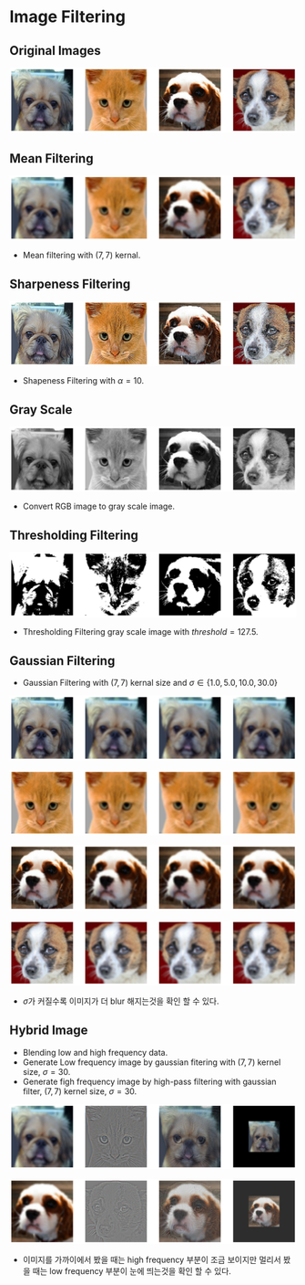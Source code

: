 # Image Filtering

## Original Images
![Original](https://github.com/wonhyung64/CVspecial/blob/main/image_filtering/src/ex/results/original.png "Original imgs")

## Mean Filtering
![Mean Filtering](https://github.com/wonhyung64/CVspecial/blob/main/image_filtering/src/ex/results/mean_filter.png "mean filterd imgs")
- Mean filtering with $(7, 7)$ kernal.
## Sharpeness Filtering
![Sharpeness Filtering](https://github.com/wonhyung64/CVspecial/blob/main/image_filtering/src/ex/results/sharpness_filter.png "shaprned imgs")
- Shapeness Filtering with $\alpha = 10$.

## Gray Scale 
![Gray Scaling](https://github.com/wonhyung64/CVspecial/blob/main/image_filtering/src/ex/results/gray_filter.png "gray scale imgs")
- Convert RGB image to gray scale image.

## Thresholding Filtering
![Thresholding Filtering](https://github.com/wonhyung64/CVspecial/blob/main/image_filtering/src/ex/results/thresholding_filter.png "thresholding filterd imgs")
- Thresholding Filtering gray scale image with $threshold = 127.5$.

## Gaussian Filtering
- Gaussian Filtering with $(7, 7)$ kernal size and $\sigma \in \{1.0 ,5.0, 10.0, 30.0\}$

![Gaussian Filtering1](https://github.com/wonhyung64/CVspecial/blob/main/image_filtering/src/ex/results/gaussian_filter_img1.png "gaussian1")

![Gaussian Filtering2](https://github.com/wonhyung64/CVspecial/blob/main/image_filtering/src/ex/results/gaussian_filter_img2.png "gaussian2")

![Gaussian Filtering3](https://github.com/wonhyung64/CVspecial/blob/main/image_filtering/src/ex/results/gaussian_filter_img3.png "gaussian3")

![Gaussian Filtering4](https://github.com/wonhyung64/CVspecial/blob/main/image_filtering/src/ex/results/gaussian_filter_img4.png "gaussian4")
- $\sigma$가 커질수록 이미지가 더 blur 해지는것을 확인 할 수 있다.

## Hybrid Image
- Blending low and high frequency data.
- Generate Low frequency image by gaussian fitering with $(7,7)$ kernel size, $\sigma = 30$.
- Generate figh frequency image by high-pass filtering with gaussian filter, $(7,7)$ kernel size, $\sigma = 30$. 

![Hybrid Img1](https://github.com/wonhyung64/CVspecial/blob/main/image_filtering/src/ex/results/hybrid_img1_img2.png "hybrid1")

![Hybrid Img2](https://github.com/wonhyung64/CVspecial/blob/main/image_filtering/src/ex/results/hybrid_img3_img4.png "hybrid2")
- 이미지를 가까이에서 봤을 때는 high frequency 부분이 조금 보이지만 멀리서 봤을 때는 low frequency 부분이 눈에 띄는것을 확인 할 수 있다.

